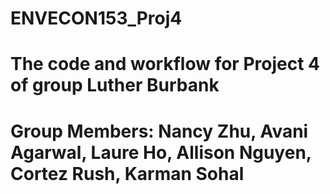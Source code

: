 # ENVECON153_Proj4
# The code and workflow for Project 4 of group Luther Burbank
# Group Members: Nancy Zhu, Avani Agarwal, Laure Ho, Allison Nguyen, Cortez Rush, Karman Sohal

